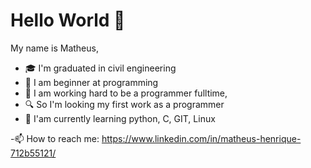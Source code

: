 # Hello World 👋

My name is Matheus,

- 🎓 I'm graduated in civil engineering
- 🔰 I am beginner at programming
- 💼 I am working hard to be a programmer fulltime, 
- 🔍 So I'm looking my first work as a programmer
- 🌱 I'am currently learning python, C, GIT, Linux

-📫 How to reach me:
https://www.linkedin.com/in/matheus-henrique-712b55121/
